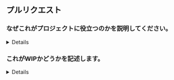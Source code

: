 ## プルリクエスト

### なぜこれがプロジェクトに役立つのかを説明してください。
<details>ここに情報！</details>

### これがWIPかどうかを記述します。
<details>ここに情報！</details>
